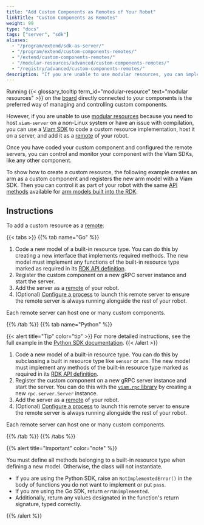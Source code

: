 ```yaml
---
title: "Add Custom Components as Remotes of Your Robot"
linkTitle: "Custom Components as Remotes"
weight: 99
type: "docs"
tags: ["server", "sdk"]
aliases:
  - "/program/extend/sdk-as-server/"
  - "/program/extend/custom-components-remotes/"
  - "/extend/custom-components-remotes/"
  - "/modular-resources/advanced/custom-components-remotes/"
  - "/registry/advanced/custom-components-remotes/"
description: "If you are unable to use modular resources, you can implement custom components and register them on a server configured as a remote of your robot."
---
```


Running {{< glossary_tooltip term_id="modular-resource" text="modular resources" >}} on the [board](/platform/build/configure/components/board/) directly connected to your components is the preferred way of managing and controlling custom components.

However, if you are unable to use [modular resources](/platform/registry/) because you need to host `viam-server` on a non-Linux system or have an issue with compilation, you can use a [Viam SDK](/platform/build/program/apis/) to code a custom resource implementation, host it on a server, and add it as a [remote](/platform/build/configure/parts-and-remotes/) of your robot.

Once you have coded your custom component and configured the remote servers, you can control and monitor your component with the Viam SDKs, like any other component.

To show how to create a custom resource, the following example creates an arm as a custom component and registers the new arm model with a Viam SDK.
Then you can control it as part of your robot with the same [API methods](/platform/build/configure/components/arm/#api) available for [arm models built into the RDK](/platform/build/configure/components/arm/#supported-models).

## Instructions

To add a custom resource as a [remote](/platform/build/configure/parts-and-remotes/):

{{< tabs >}}
{{% tab name="Go" %}}

1. Code a new model of a built-in resource type.
   You can do this by creating a new interface that implements required methods.
   The new model must implement any functions of the built-in resource type marked as required in its [RDK API definition](/platform/registry/create/#valid-apis-to-implement-in-your-model).
2. Register the custom component on a new gRPC server instance and start the server.
3. Add the server as a [remote](/platform/build/configure/parts-and-remotes/) of your robot.
4. (Optional) [Configure a process](/platform/build/configure/configuration/#processes) to launch this remote server to ensure the remote server is always running alongside the rest of your robot.

Each remote server can host one or many custom components.

{{% /tab %}}
{{% tab name="Python" %}}

{{< alert title="Tip" color="tip" >}}
For more detailed instructions, see the full example in the [Python SDK documentation](https://python.viam.dev/examples/example.html#subclass-a-component).
{{< /alert >}}

1. Code a new model of a built-in resource type.
   You can do this by subclassing a built in resource type like `sensor` or `arm`.
   The new model must implement any methods of the built-in resource type marked as required in its [RDK API definition](/platform/registry/create/#valid-apis-to-implement-in-your-model).
1. Register the custom component on a new gRPC server instance and start the server.
   You can do this with the [`viam.rpc` library](https://python.viam.dev/autoapi/viam/rpc/index.html) by creating a new `rpc.server.Server` instance.
1. Add the server as a [remote](/platform/build/configure/parts-and-remotes/) of your robot.
1. (Optional) [Configure a process](/platform/build/configure/configuration/#processes) to launch this remote server to ensure the remote server is always running alongside the rest of your robot.

Each remote server can host one or many custom components.

{{% /tab %}}
{{% /tabs %}}

{{% alert title="Important" color="note" %}}

You must define all methods belonging to a built-in resource type when defining a new model.
Otherwise, the class will not instantiate.

- If you are using the Python SDK, raise an `NotImplementedError()` in the body of functions you do not want to implement or put `pass`.
- If you are using the Go SDK, return `errUnimplemented`.
- Additionally, return any values designated in the function's return signature, typed correctly.

{{% /alert %}}
